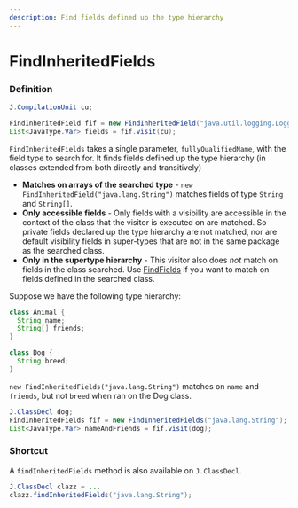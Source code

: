 ```yaml
---
description: Find fields defined up the type hierarchy
---
```


# FindInheritedFields

### Definition

```java
J.CompilationUnit cu;

FindInheritedField fif = new FindInheritedField("java.util.logging.Logger");
List<JavaType.Var> fields = fif.visit(cu);
```

`FindInheritedFields` takes a single parameter, `fullyQualifiedName`, with the field type to search for. It finds fields defined up the type hierarchy \(in classes extended from both directly and transitively\) 

* **Matches on arrays of the searched type** - `new FindInheritedField("java.lang.String")` matches fields of type `String` and `String[]`.
* **Only accessible fields** - Only fields with a visibility are accessible in the context of the class that the visitor is executed on are matched. So private fields declared up the type hierarchy are not matched, nor are default visibility fields in super-types that are not in the same package as the searched class. 
* **Only in the supertype hierarchy** -  This visitor also does _not_ match on fields in the class searched. Use [FindFields](findfields.md) if you want to match on fields defined in the searched class.

Suppose we have the following type hierarchy:

```java
class Animal {
  String name;
  String[] friends;
}

class Dog {
  String breed;
}
```

`new FindInheritedFields("java.lang.String")` matches on `name` and `friends`, but not `breed` when ran on the Dog class.

```java
J.ClassDecl dog;
FindInheritedFields fif = new FindInheritedFields("java.lang.String");
List<JavaType.Var> nameAndFriends = fif.visit(dog);
```

### Shortcut

A `findInheritedFields` method is also available on `J.ClassDecl`.

```java
J.ClassDecl clazz = ...
clazz.findInheritedFields("java.lang.String");
```

